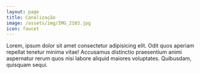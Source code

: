 ```yaml
---
layout: page
title: Canalização
image: /assets/img/IMG_2103.jpg
icon: faucet
---
```


Lorem, ipsum dolor sit amet consectetur adipisicing elit. Odit quos aperiam repellat tenetur minima vitae! Accusamus distinctio praesentium animi aspernatur rerum quos nisi labore aliquid maiores voluptates. Quibusdam, quisquam sequi.
